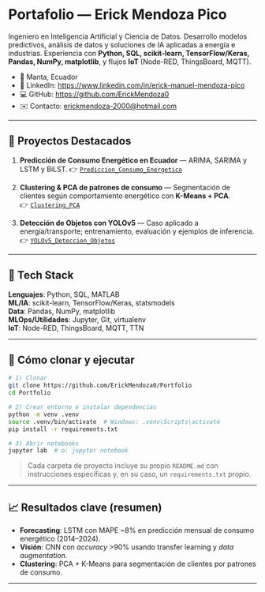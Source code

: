# Portafolio — Erick Mendoza Pico

Ingeniero en Inteligencia Artificial y Ciencia de Datos. Desarrollo modelos predictivos, análisis de datos y soluciones de IA aplicadas a energía e industrias. Experiencia con **Python, SQL, scikit-learn, TensorFlow/Keras, Pandas, NumPy, matplotlib**, y flujos **IoT** (Node-RED, ThingsBoard, MQTT).

- 📍 Manta, Ecuador  
- 🔗 LinkedIn: https://www.linkedin.com/in/erick-manuel-mendoza-pico  
- 💻 GitHub: https://github.com/ErickMendoza0  
- ✉️ Contacto: erickmendoza-2000@hotmail.com

---

## 🎯 Proyectos Destacados

1. **Predicción de Consumo Energético en Ecuador** — ARIMA, SARIMA y LSTM y BiLST.
   👉 [`Prediccion_Consumo_Energetico`](./Prediccion_Consumo_Energetico)

2. **Clustering & PCA de patrones de consumo** — Segmentación de clientes según comportamiento energético con **K-Means + PCA**.  
   👉 [`Clustering_PCA`](./Clustering_PCA)

3. **Detección de Objetos con YOLOv5** — Caso aplicado a energía/transporte; entrenamiento, evaluación y ejemplos de inferencia.  
   👉 [`YOLOv5_Deteccion_Objetos`](./YOLOv5_Deteccion_Objetos)

---

## 🧰 Tech Stack

**Lenguajes**: Python, SQL, MATLAB  
**ML/IA**: scikit-learn, TensorFlow/Keras, statsmodels  
**Data**: Pandas, NumPy, matplotlib  
**MLOps/Utilidades**: Jupyter, Git, virtualenv  
**IoT**: Node-RED, ThingsBoard, MQTT, TTN

---

## 🚀 Cómo clonar y ejecutar 

```bash
# 1) Clonar
git clone https://github.com/ErickMendoza0/Portfolio
cd Portfolio

# 2) Crear entorno e instalar dependencias
python -m venv .venv
source .venv/bin/activate  # Windows: .venv\Scripts\activate
pip install -r requirements.txt

# 3) Abrir notebooks
jupyter lab  # o: jupyter notebook
```

> Cada carpeta de proyecto incluye su propio `README.md` con instrucciones específicas y, en su caso, un `requirements.txt` propio.

---

## 📈 Resultados clave (resumen)

- **Forecasting**: LSTM con MAPE ~8% en predicción mensual de consumo energético (2014–2024).  
- **Visión**: CNN con *accuracy* >90% usando transfer learning y *data augmentation*.  
- **Clustering**: PCA + K-Means para segmentación de clientes por patrones de consumo.  

---


